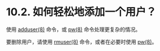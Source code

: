 # 10.2. 如何轻松地添加一个用户？

使用 [adduser(8)](https://www.freebsd.org/cgi/man.cgi?query=adduser&sektion=8&format=html) 命令，或 [pw(8)](https://www.freebsd.org/cgi/man.cgi?query=pw&sektion=8&format=html) 命令处理更复杂的情况。

要删除用户，请使用 [rmuser(8)](https://www.freebsd.org/cgi/man.cgi?query=rmuser&sektion=8&format=html) 命令，或者在必要时使用 [pw(8)](https://www.freebsd.org/cgi/man.cgi?query=pw&sektion=8&format=html)。
